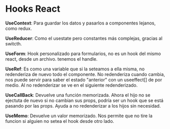 # Hooks React

**UseContext**:  Para guardar los datos y pasarlos a componentes lejanos, como redux.

**UseReducer**:  Como el usestate pero constantes más complejas, gracias al switcth.

**UseForm**:     Hook personalizado para formularios, no es un hook del mismo react, desde un archivo. tenemos el handle.

**UseRef**:      Es como una variable que si la seteamos a ella misma, no redenderiza de nuevo todo el componente. No redenderiza cuando cambia, nos puede servir para saber el estado "anterior" con un useeffect[] de por medio. Al no redenderizar se ve en el siguiente redenderizado. 


**UseCallBack**: Devuelve una función memorizada. Ahora el hijo no se ejectuta de nuevo si no cambian sus props, podría ser un hook que se está pasando por las props. Ayuda a no redenderizar a los hijos sin necesidad.

**UseMemo**: Devuelve un valor memorizado. Nos permite que no tire la funcion si alguien no setea el hook desde otro lado.


